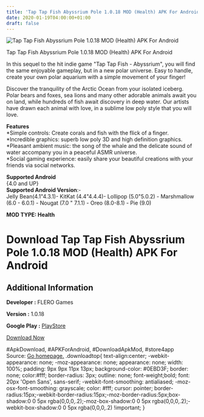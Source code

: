 ```yaml
---
title: 'Tap Tap Fish Abyssrium Pole 1.0.18 MOD (Health) APK For Android'
date: 2020-01-19T04:00:00+01:00
draft: false
---
```


![Tap Tap Fish Abyssrium Pole 1.0.18 MOD (Health) APK For Android](https://i2.wp.com/apkhome.net/wp-content/uploads/2020/01/Tap-Tap-Fish-Abyssrium-Pole-1.0.18-MOD-Health.png "Tap Tap Fish Abyssrium Pole 1.0.18 MOD (Health) APK For Android")

  

Tap Tap Fish Abyssrium Pole 1.0.18 MOD (Health) APK For Android

In this sequel to the hit indie game "Tap Tap Fish - Abyssrium", you will find the same enjoyable gameplay, but in a new polar universe. Easy to handle, create your own polar aquarium with a simple movement of your finger!

Discover the tranquility of the Arctic Ocean from your isolated iceberg. Polar bears and foxes, sea lions and many other adorable animals await you on land, while hundreds of fish await discovery in deep water. Our artists have drawn each animal with love, in a sublime low poly style that you will love.

**Features**  
\*Simple controls: Create corals and fish with the flick of a finger.  
\*Incredible graphics: superb low poly 3D and high definition graphics.  
\*Pleasant ambient music: the song of the whale and the delicate sound of water accompany you in a peaceful ASMR universe.  
\*Social gaming experience: easily share your beautiful creations with your friends via social networks.

**Supported Android**  
{4.0 and UP}  
**Supported Android Version**:-  
Jelly Bean(4.1"4.3.1)- KitKat (4.4"4.4.4)- Lollipop (5.0"5.0.2) - Marshmallow (6.0 - 6.0.1) - Nougat (7.0 " 7.1.1) - Oreo (8.0-8.1) - Pie (9.0)

**MOD TYPE: Health**

Download Tap Tap Fish Abyssrium Pole 1.0.18 MOD (Health) APK For Android
========================================================================

Additional Information
----------------------

**Developer :** FLERO Games

**Version :** 1.0.18

**Google Play :** [PlayStore](https://play.google.com/store/apps/details?id=com.idleif.abyssriump)

  

[Download Now](https://store4app.co/post/tap-tap-fish-abyssrium-pole-1-0-18-mod-health-apk-for-android_1579361604)

  
#ApkDownload, #APKForAndroid, #DownloadApkMod, #store4app  
Source: [Go homepage.](https://store4app.co/post/tap-tap-fish-abyssrium-pole-1-0-18-mod-health-apk-for-android_1579361604) .downloadtop{ text-align:center; -webkit-appearance: none; -moz-appearance: none; appearance: none; width: 100%; padding: 9px 9px 11px 13px; background-color: #0EBD3F; border: none; color:#fff; border-radius: 3px; outline: none; font-weight;bold; font: 20px 'Open Sans', sans-serif; -webkit-font-smoothing: antialiased; -moz-osx-font-smoothing: grayscale; color: #fff; cursor: pointer; border-radius:15px;-webkit-border-radius:15px;-moz-border-radius:5px;box-shadow:0 0 5px rgba(0,0,0,.2);-moz-box-shadow:0 0 5px rgba(0,0,0,.2);-webkit-box-shadow:0 0 5px rgba(0,0,0,.2) !important; }